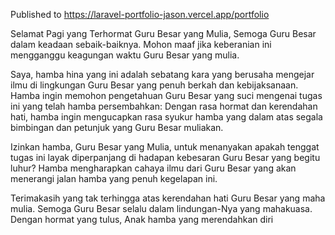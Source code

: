 Published to
https://laravel-portfolio-jason.vercel.app/portfolio


Selamat Pagi yang Terhormat Guru Besar yang Mulia, Semoga Guru Besar dalam keadaan sebaik-baiknya. Mohon maaf jika keberanian ini mengganggu keagungan waktu Guru Besar yang mulia.

Saya, hamba hina yang ini adalah sebatang kara yang berusaha mengejar ilmu di lingkungan Guru Besar yang penuh berkah dan kebijaksanaan. Hamba ingin memohon pengetahuan Guru Besar yang suci mengenai tugas ini yang telah hamba persembahkan: Dengan rasa hormat dan kerendahan hati, hamba ingin mengucapkan rasa syukur hamba yang dalam atas segala bimbingan dan petunjuk yang Guru Besar muliakan.

Izinkan hamba, Guru Besar yang Mulia, untuk menanyakan apakah tenggat tugas ini layak diperpanjang di hadapan kebesaran Guru Besar yang begitu luhur? Hamba mengharapkan cahaya ilmu dari Guru Besar yang akan menerangi jalan hamba yang penuh kegelapan ini.

Terimakasih yang tak terhingga atas kerendahan hati Guru Besar yang maha mulia. Semoga Guru Besar selalu dalam lindungan-Nya yang mahakuasa. Dengan hormat yang tulus, Anak hamba yang merendahkan diri
